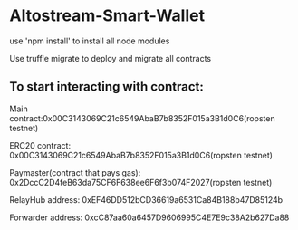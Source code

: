 # Altostream-Smart-Wallet
use 'npm install' to install all node modules

Use truffle migrate to deploy and migrate all contracts

## To start interacting with contract:
Main contract:0x00C3143069C21c6549AbaB7b8352F015a3B1d0C6(ropsten testnet)

ERC20 contract: 0x00C3143069C21c6549AbaB7b8352F015a3B1d0C6(ropsten testnet)

Paymaster(contract that pays gas): 0x2DccC2D4feB63da75CF6F638ee6F6f3b074F2027(ropsten testnet)

RelayHub address: 0xEF46DD512bCD36619a6531Ca84B188b47D85124b

Forwarder address: 0xcC87aa60a6457D9606995C4E7E9c38A2b627Da88


